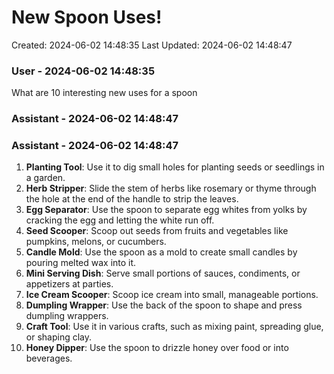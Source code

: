 # New Spoon Uses!

Created: 2024-06-02 14:48:35
Last Updated: 2024-06-02 14:48:47

### User - 2024-06-02 14:48:35

What are 10 interesting new uses for a spoon 

### Assistant - 2024-06-02 14:48:47



### Assistant - 2024-06-02 14:48:47

1. **Planting Tool**: Use it to dig small holes for planting seeds or seedlings in a garden.
2. **Herb Stripper**: Slide the stem of herbs like rosemary or thyme through the hole at the end of the handle to strip the leaves.
3. **Egg Separator**: Use the spoon to separate egg whites from yolks by cracking the egg and letting the white run off.
4. **Seed Scooper**: Scoop out seeds from fruits and vegetables like pumpkins, melons, or cucumbers.
5. **Candle Mold**: Use the spoon as a mold to create small candles by pouring melted wax into it.
6. **Mini Serving Dish**: Serve small portions of sauces, condiments, or appetizers at parties.
7. **Ice Cream Scooper**: Scoop ice cream into small, manageable portions.
8. **Dumpling Wrapper**: Use the back of the spoon to shape and press dumpling wrappers.
9. **Craft Tool**: Use it in various crafts, such as mixing paint, spreading glue, or shaping clay.
10. **Honey Dipper**: Use the spoon to drizzle honey over food or into beverages.

